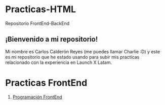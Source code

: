 # Practicas-HTML
Repositorio FrontEnd-BackEnd

## ¡Bienvenido a mi repositorio!
Mi nombre es Carlos Calderón Reyes (me puedes llamar Charlie :D) y este es mi repositorio que he estado usando para subir mis practicas relacionado con la experiencia en Launch X Latam.

# Practicas FrontEnd
1. [Programación FrontEnd](./01%20-%20INTRO/README.md)
